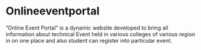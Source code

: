 # Onlineeventportal
”Online Event Portal” is a dynamic website developed to bring all information about technical Event held in various colleges of various region in on one place and also student can register into particular event.
